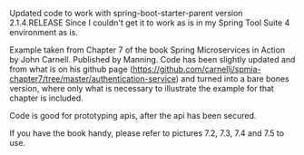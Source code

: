 Updated code to work with spring-boot-starter-parent version 2.1.4.RELEASE
Since I couldn't get it to work as is in my Spring Tool Suite 4 environment as is.

Example taken from Chapter 7 of the book Spring Microservices in Action by John Carnell. Published by Manning.
Code has been slightly updated and from what is on his github page
  (https://github.com/carnellj/spmia-chapter7/tree/master/authentication-service)
and turned into a bare bones version, where only what is necessary to illustrate the example 
for that chapter is included.

Code is good for prototyping apis, after the api has been secured.

If you have the book handy, please refer to pictures 7.2, 7.3, 7.4 and 7.5 to use.
